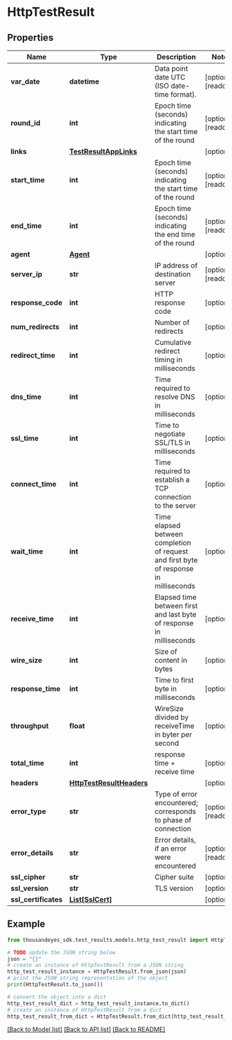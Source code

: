 # HttpTestResult


## Properties

Name | Type | Description | Notes
------------ | ------------- | ------------- | -------------
**var_date** | **datetime** | Data point date UTC (ISO date-time format). | [optional] [readonly] 
**round_id** | **int** | Epoch time (seconds) indicating the start time of the round | [optional] [readonly] 
**links** | [**TestResultAppLinks**](TestResultAppLinks.md) |  | [optional] 
**start_time** | **int** | Epoch time (seconds) indicating the start time of the round | [optional] [readonly] 
**end_time** | **int** | Epoch time (seconds) indicating the end time of the round | [optional] [readonly] 
**agent** | [**Agent**](Agent.md) |  | [optional] 
**server_ip** | **str** | IP address of destination server | [optional] [readonly] 
**response_code** | **int** | HTTP response code | [optional] 
**num_redirects** | **int** | Number of redirects | [optional] 
**redirect_time** | **int** | Cumulative redirect timing in milliseconds | [optional] 
**dns_time** | **int** | Time required to resolve DNS in milliseconds | [optional] 
**ssl_time** | **int** | Time to negotiate SSL/TLS in milliseconds | [optional] 
**connect_time** | **int** | Time required to establish a TCP connection to the server | [optional] 
**wait_time** | **int** | Time elapsed between completion of request and first byte of response in milliseconds | [optional] 
**receive_time** | **int** | Elapsed time between first and last byte of response in milliseconds | [optional] 
**wire_size** | **int** | Size of content in bytes | [optional] 
**response_time** | **int** | Time to first byte in milliseconds | [optional] 
**throughput** | **float** | WireSize divided by receiveTime in byter per second | [optional] 
**total_time** | **int** | response time + receive time | [optional] 
**headers** | [**HttpTestResultHeaders**](HttpTestResultHeaders.md) |  | [optional] 
**error_type** | **str** | Type of error encountered; corresponds to phase of connection | [optional] [readonly] 
**error_details** | **str** | Error details, if an error were encountered | [optional] [readonly] 
**ssl_cipher** | **str** | Cipher suite | [optional] 
**ssl_version** | **str** | TLS version | [optional] 
**ssl_certificates** | [**List[SslCert]**](SslCert.md) |  | [optional] 

## Example

```python
from thousandeyes_sdk.test_results.models.http_test_result import HttpTestResult

# TODO update the JSON string below
json = "{}"
# create an instance of HttpTestResult from a JSON string
http_test_result_instance = HttpTestResult.from_json(json)
# print the JSON string representation of the object
print(HttpTestResult.to_json())

# convert the object into a dict
http_test_result_dict = http_test_result_instance.to_dict()
# create an instance of HttpTestResult from a dict
http_test_result_from_dict = HttpTestResult.from_dict(http_test_result_dict)
```
[[Back to Model list]](../README.md#documentation-for-models) [[Back to API list]](../README.md#documentation-for-api-endpoints) [[Back to README]](../README.md)


